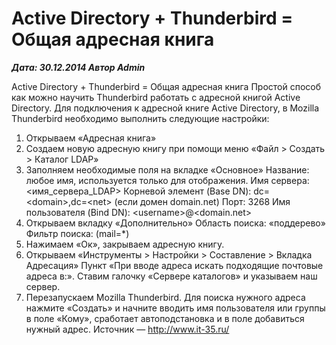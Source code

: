 # Active Directory + Thunderbird = Общая адресная книга                	  
***Дата: 30.12.2014 Автор Admin***

Active Directory + Thunderbird = Общая адресная книга
Простой способ как можно научить Thunderbird работать с адресной книгой Active Directory.
Для подключения к адресной книге Active Directory, в Mozilla Thunderbird необходимо выполнить следующие настройки:
1. Открываем &#171;Адресная книга&#187;
2. Создаем новую адресную книгу при помощи меню &#171;Файл &gt; Создать &gt; Каталог LDAP&#187;
3. Заполняем необходимые поля на вкладке &#171;Основное&#187;
Название: любое имя, используется только для отображения.
Имя сервера: &lt;имя_сервера_LDAP&gt;
Корневой элемент (Base DN): dc=&lt;domain&gt;,dc=&lt;net&gt; (если домен domain.net)
Порт: 3268
Имя пользователя (Bind DN): &lt;username&gt;@&lt;domain.net&gt;
4. Открываем вкладку &#171;Дополнительно&#187;
Область поиска: &#171;поддерево&#187;
Фильтр поиска: (mail=*)
5. Нажимаем &#171;Ок&#187;, закрываем адресную книгу.
6. Открываем &#171;Инструменты &gt; Настройки &gt; Составление &gt; Вкладка Адресация&#187;
Пункт &#171;При вводе адреса искать подходящие почтовые адреса в:&#187;. Ставим галочку &#171;Сервере каталогов&#187; и указываем наш сервер.
7. Перезапускаем Mozilla Thunderbird.
Для поиска нужного адреса нажмите &#171;Создать&#187; и начните вводить имя пользователя или группы в поле &#171;Кому&#187;, сработает автоподстановка и в поле добавиться нужный адрес.
Источник &#8212; http://www.it-35.ru/
